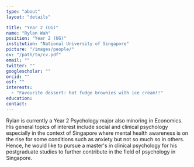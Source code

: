 ```yaml
---
type: "about"
layout: "details"

title: "Year 2 (UG)"
name: "Rylan Wah"
position: "Year 2 (UG)"
institution: "National University of Singapore"
picture: "/images/people/"
cv: "/path/to/cv.pdf"
email: ""
twitter: ""
googlescholar: ""
orcid: ""
osf: ""
interests:
  - "Favourite dessert: hot fudge brownies with ice cream!!"
education:
contact:
---
```


Rylan is currently a Year 2 Psychology major also minoring in Economics. His general topics of interest include social and clinical psychology especially in the context of Singapore where mental health awareness is on the rise for some conditions such as anxiety but not so much so in others. Hence, he would like to pursue a master's in clinical psychology for his postgraduate studies to further contribute in the field of psychology in Singapore.

